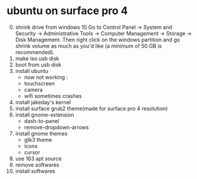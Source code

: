 # ubuntu on surface pro 4

0. shrink drive from windows 10
    Go to Control Panel -> System and Security -> Administrative Tools -> Computer Management -> Storage -> Disk Management. Then right click on the windows partition and go shrink volume as much as you'd like (a minimum of 50 GB is recommended).
1. make iso usb disk
2. boot from usb disk
3. install ubuntu
   - now not working :
    - touchscreen
    - camera 
    - wifi sometimes crashes
4. install jakeday's kernel
5. install surface grub2 theme(made for surface pro 4 resolution)
6. install gnome-extension 
   - dash-to-panel
   - remove-dropdown-arrows
7. install gnome themes
    - gtk3 theme
    - icons
    - cursor
8. use 163 apt source
9. remove softwares
10. install softwares

